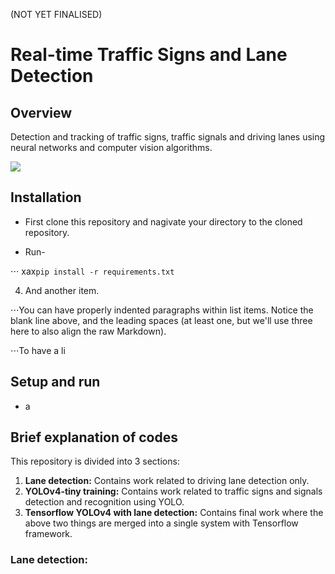 (NOT YET FINALISED)

# Real-time Traffic Signs and Lane Detection
## Overview
Detection and tracking of traffic signs, traffic signals and driving lanes using neural networks and computer vision algorithms.

![](./assets/final.gif)

## Installation

+ First clone this repository and nagivate your directory to the cloned repository.

+ Run- 

⋅⋅⋅ xax`pip install -r requirements.txt`

4. And another item.

⋅⋅⋅You can have properly indented paragraphs within list items. Notice the blank line above, and the leading spaces (at least one, but we'll use three here to also align the raw Markdown).

⋅⋅⋅To have a li


## Setup and run

+ a

## Brief explanation of codes

This repository is divided into 3 sections:
1. **Lane detection:** Contains work related to driving lane detection only.
2. **YOLOv4-tiny training:** Contains work related to traffic signs and signals detection and recognition using YOLO.
3. **Tensorflow YOLOv4 with lane detection:** Contains final work where the above two things are merged into a single system with Tensorflow framework.

### Lane detection:
